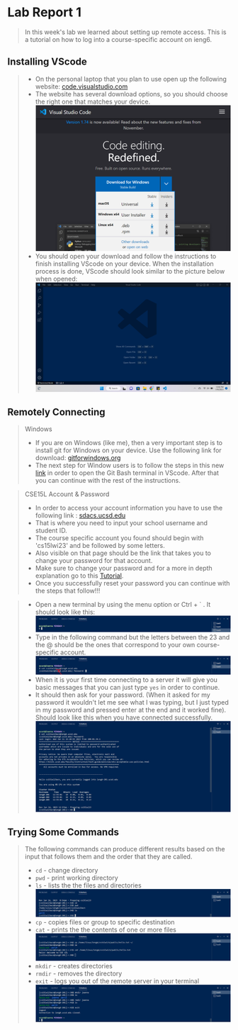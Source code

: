 # Lab Report 1

> In this week's lab we learned about setting up remote access.
> This is a tutorial on how to log into a course-specific account on ieng6.

## Installing VScode
>  - On the personal laptop that you plan to use open up the following website: [code.visualstudio.com](https://code.visualstudio.com/)
>  - The website has several download options, so you should choose the right one that matches your device. 
>  ![Image](Vscode_web2.png)
>  - You should open your download and follow the instructions to finish installing VScode on your device. When the installation process is done, VScode should look similar to the picture below when opened:
>  ![Image](Vscode_installed.png)

## Remotely Connecting
> Windows 
> - If you are on Windows (like me), then a very important step is to install git for Windows on your device. Use the following link for download: [gitforwindows.org](https://gitforwindows.org/) 
> - The next step for Window users is to follow the steps in this new [link](https://stackoverflow.com/questions/42606837/how-do-i-use-bash-on-windows-from-the-visual-studio-code-integrated-terminal/50527994#50527994) in order to open the Git Bash terminal in VScode. After that you can continue with the rest of the instructions. 

> CSE15L Account & Password
> - In order to access your account information you have to use the following link : [sdacs.ucsd.edu](https://sdacs.ucsd.edu/~icc/index.php)
> - That is where you need to input your school username and student ID.
> - The course specific account you found should begin with 'cs15lwi23' and be followed by some letters.
> - Also visible on that page should be the link that takes you to change your password for that account.
> - Make sure to change your password and for a more in depth explanation go to this [Tutorial](https://docs.google.com/document/d/1hs7CyQeh-MdUfM9uv99i8tqfneos6Y8bDU0uhn1wqho/edit).
> - Once you successfully reset your password you can continue with the steps that follow!!!

> - Open a new terminal by using the menu option or Ctrl + ` . It should look like this: 
> ![Image](rc_open.png)
> - Type in the following command but the letters between the 23 and the @ should be the ones that correspond to your own course-specific account.
> ![Image](rc_login.png)
> - When it is your first time connecting to a server it will give you basic messages that you can just type `yes` in order to continue.
> - It should then ask for your password. (When it asked for my password it wouldn't let me see what I was typing, but I just typed in my password and pressed enter at the end and it worked fine). Should look like this when you have connected successfully.
> ![Image](rc_in.png)

## Trying Some Commands
> The following commands can produce different results based on the input that follows them and the order that they are called.
> - `cd`    - change directory 
> - `pwd`   - print working directory 
> - `ls`    - lists the the files and directories
> ![Image](tsc1.png)
> - `cp`    - copies files or group to specific destination
> - `cat`   - prints the the contents of one or more files 
> ![Image](tsc2.png)
> - `mkdir` - creates directories
> - `rmdir` - removes the directory
> - `exit`  - logs you out of the remote server in your terminal
> ![Image](tsc3.png)
